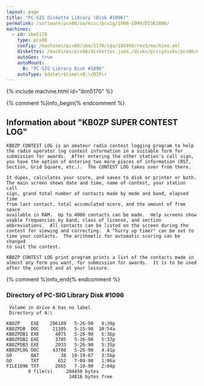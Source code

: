 ```yaml
---
layout: page
title: "PC-SIG Diskette Library (Disk #1096)"
permalink: /software/pcx86/sw/misc/pcsig/1000-1999/DISK1096/
machines:
  - id: ibm5170
    type: pcx86
    config: /machines/pcx86/ibm/5170/cga/1024kb/rev3/machine.xml
    diskettes: /machines/pcx86/diskettes.json,/disks/pcsigdisks/pcx86/diskettes.json
    autoGen: true
    autoMount:
      B: "PC-SIG Library Disk #1096"
    autoType: $date\r$time\rB:\rDIR\r
---
```


{% include machine.html id="ibm5170" %}

{% comment %}info_begin{% endcomment %}

## Information about "KB0ZP SUPER CONTEST LOG"

    KB0ZP CONTEST LOG is an amateur radio contest logging program to help
    the radio operator log contest information in a suitable form for
    submission for awards.  After entering the other station's call sign,
    you have the option of entering two more pieces of information (RST,
    Section, Grid Square, etc.).  The CONTEST LOG takes over from there.
    
    It dupes, calculates your score, and saves to disk or printer or both.
    The main screen shows date and time, name of contest, your station call
    sign, grand total number of contacts made by mode and band, elapsed time
    from last contact, total accumulated score, and the amount of free space
    available in RAM.  Up to 4000 contacts can be made.  Help screens show
    usable frequencies by band, class of license, and section
    abbreviations.  All contacts can be listed on the screen during the
    contest for viewing and correcting.  A "hurry up timer" can be set to
    time your contacts.  The arithmetic for automatic scoring can be changed
    to suit the contest.
    
    KB0ZP CONTEST LOG print program prints a list of the contacts made in
    almost any form you want, for submission for awards.  It is to be used
    after the contest and at your leisure.
{% comment %}info_end{% endcomment %}


### Directory of PC-SIG Library Disk #1096

     Volume in drive A has no label
     Directory of A:\

    KB0ZP    EXE    206189   5-26-90   9:39p
    KB0ZPDB  DOC     21305   5-15-90  10:54a
    KB0ZPDB1 EXE      4075   5-26-90   5:36p
    KB0ZPDB2 EXE      3785   5-26-90   5:37p
    KB0ZPDB3 EXE      2033   5-26-90   5:35p
    KB0ZPLOG DOC     43708   5-26-90   4:41p
    GO       BAT        38  10-19-87   3:56p
    GO       TXT       652   7-09-90   1:06a
    FILE1096 TXT      2665   7-10-90   2:04p
            9 file(s)     284450 bytes
                           34816 bytes free
